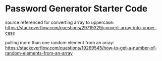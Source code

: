 # Password Generator Starter Code


source referenced for converting array to uppercase: https://stackoverflow.com/questions/29719329/convert-array-into-upper-case

pulling more than one random element from an array: https://stackoverflow.com/questions/19269545/how-to-get-a-number-of-random-elements-from-an-array